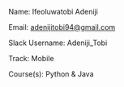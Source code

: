 Name: Ifeoluwatobi Adeniji

Email: adenijitobi94@gmail.com

Slack Username: Adeniji_Tobi

Track: Mobile

Course(s): Python & Java
